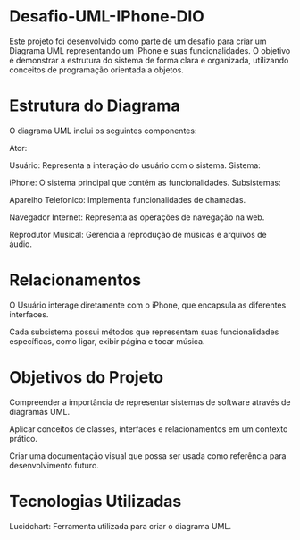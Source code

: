 # Desafio-UML-IPhone-DIO



Este projeto foi desenvolvido como parte de um desafio para criar um Diagrama UML representando um iPhone e suas funcionalidades. O objetivo é demonstrar a estrutura do sistema de forma clara e organizada, utilizando conceitos de programação orientada a objetos.

# Estrutura do Diagrama
O diagrama UML inclui os seguintes componentes:

Ator:

Usuário: Representa a interação do usuário com o sistema.
Sistema:

iPhone: O sistema principal que contém as funcionalidades.
Subsistemas:

Aparelho Telefonico: Implementa funcionalidades de chamadas.

Navegador Internet: Representa as operações de navegação na web.

Reprodutor Musical: Gerencia a reprodução de músicas e arquivos de áudio.

# Relacionamentos
O Usuário interage diretamente com o iPhone, que encapsula as diferentes interfaces.

Cada subsistema possui métodos que representam suas funcionalidades específicas, como ligar, exibir página e tocar música.

# Objetivos do Projeto

Compreender a importância de representar sistemas de software através de diagramas UML.

Aplicar conceitos de classes, interfaces e relacionamentos em um contexto prático.

Criar uma documentação visual que possa ser usada como referência para desenvolvimento futuro.

# Tecnologias Utilizadas
Lucidchart: Ferramenta utilizada para criar o diagrama UML.



